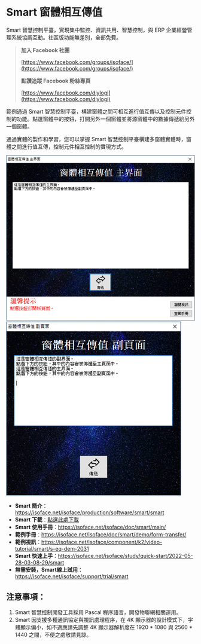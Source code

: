 # Smart 窗體相互傳值

Smart 智慧控制平臺，實現集中監控、資訊共用、智慧控制，與 ERP 企業經營管理系統協調互動。社區版功能無差別，全部免費。

> **加入 Facebook 社團**
>
> [https://www.facebook.com/groups/isoface/](https://www.facebook.com/groups/isoface/)
> 
> **點讚追蹤 Facebook 粉絲專頁**
> 
> [https://www.facebook.com/diylogi](https://www.facebook.com/diylogi)

範例通過 Smart 智慧控制平臺，構建窗體之間可相互進行值互傳以及控制元件控制的功能。點選窗體中的按鈕，打開另外一個窗體並將源窗體中的數據傳遞給另外一個窗體。

通過實體的製作和學習，您可以掌握 Smart 智慧控制平臺構建多窗體實體時，窗體之間進行值互傳，控制元件相互控制的實現方式。

![](images/20220927205930.png)
![](images/20220927210010.png)

* **Smart 簡介**：https://isoface.net/isoface/production/software/smart/smart
* **Smart 下載**：[點選此處下載](https://github.com/isoface-iot/Smart/releases/latest)
* **Smart 使用手冊**：https://isoface.net/isoface/doc/smart/main/
* **範例手冊**：https://isoface.net/isoface/doc/smart/demo/form-transfer/
* **範例視訊**：https://isoface.net/isoface/component/k2/video-tutorial/smart/s-eq-dem-2031
* **Smart 快速上手**：https://isoface.net/isoface/study/quick-start/2022-05-28-03-08-29/smart
* **無需安裝，Smart線上試用**：https://isoface.net/isoface/support/trial/smart

## 注意事項：
1. Smart 智慧控制開發工具採用 Pascal 程序語言，開發物聯網相關運用。
2. Smart 因支援多種通訊協定與視訊處理程序，在 4K 顯示器的設計模式下，字體顯示偏小，如不適應請先調整 4K 顯示器解析度在 1920 * 1080 與 2560 * 1440 之間，不便之處敬請見諒。